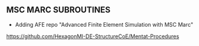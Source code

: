MSC MARC SUBROUTINES
- 
- Adding AFE repo "Advanced Finite Element Simulation with MSC Marc"

https://github.com/HexagonMI-DE-StructureCoE/Mentat-Procedures
